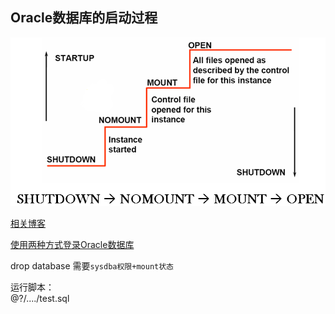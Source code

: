 ## Oracle数据库的启动过程

![image](https://github.com/liusiqincoder/database/blob/master/oracle/picture/oracle%E6%95%B0%E6%8D%AE%E5%BA%93%E5%90%AF%E5%8A%A8%E8%BF%87%E7%A8%8B.png)

[相关博客](https://www.cnblogs.com/Latiny/p/6617132.html)

[使用两种方式登录Oracle数据库](https://blog.csdn.net/chengqiuming/article/details/78601469)

drop database 需要`sysdba权限+mount状态`

运行脚本：  
@?/..../test.sql   
